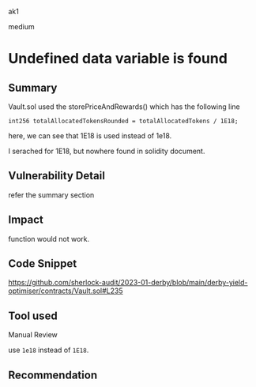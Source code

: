ak1

medium

# Undefined data variable is found

## Summary


Vault.sol used the storePriceAndRewards() which has the following line

    int256 totalAllocatedTokensRounded = totalAllocatedTokens / 1E18;

here, we can see that 1E18 is used instead of 1e18.

I serached for 1E18, but nowhere found in solidity document.

## Vulnerability Detail

refer the summary section

## Impact

function would not work.


## Code Snippet

https://github.com/sherlock-audit/2023-01-derby/blob/main/derby-yield-optimiser/contracts/Vault.sol#L235

## Tool used

Manual Review

use `1e18` instead of `1E18`.


## Recommendation
